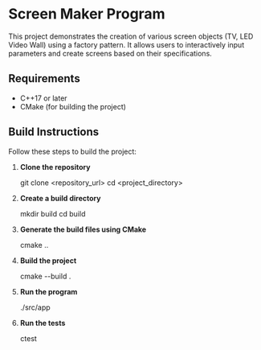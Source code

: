 # Screen Maker Program

This project demonstrates the creation of various screen objects (TV, LED Video Wall) using a factory pattern. It allows users to interactively input parameters and create screens based on their specifications.

## Requirements

- C++17 or later
- CMake (for building the project)

## Build Instructions

Follow these steps to build the project:

1. **Clone the repository** 

   git clone <repository_url>
   cd <project_directory>

2. **Create a build directory**

   mkdir build
   cd build

3. **Generate the build files using CMake**

   cmake ..

4. **Build the project**

   cmake --build .

5. **Run the program**

    ./src/app

6. **Run the tests**

    ctest

